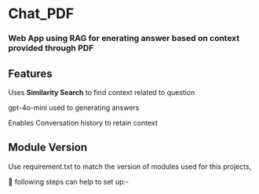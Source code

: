 # Chat_PDF

### Web App using RAG for  enerating answer based on context provided through PDF

## Features

Uses **Similarity Search** to find context related to question

gpt-4o-mini used to generating answers

Enables Conversation history to retain context  

## Module Version
Use requirement.txt to match the version of modules used for this projects, 

📃 following steps can help to set up:-
